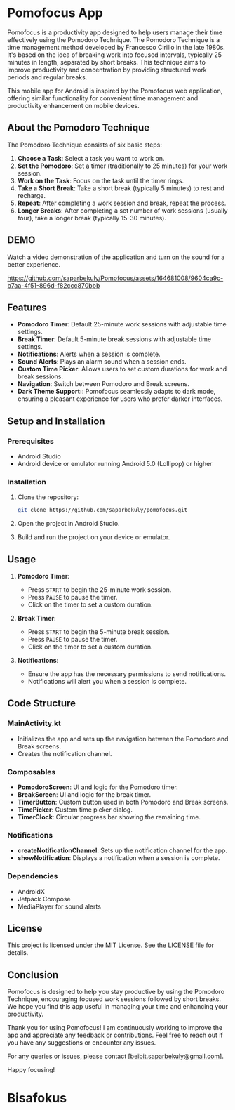 # Pomofocus App

Pomofocus is a productivity app designed to help users manage their time effectively using the Pomodoro Technique. The Pomodoro Technique is a time management method developed by Francesco Cirillo in the late 1980s. It's based on the idea of breaking work into focused intervals, typically 25 minutes in length, separated by short breaks. This technique aims to improve productivity and concentration by providing structured work periods and regular breaks.

This mobile app for Android is inspired by the Pomofocus web application, offering similar functionality for convenient time management and productivity enhancement on mobile devices.

## About the Pomodoro Technique

The Pomodoro Technique consists of six basic steps:

1. **Choose a Task**: Select a task you want to work on.
2. **Set the Pomodoro**: Set a timer (traditionally to 25 minutes) for your work session.
3. **Work on the Task**: Focus on the task until the timer rings.
4. **Take a Short Break**: Take a short break (typically 5 minutes) to rest and recharge.
5. **Repeat**: After completing a work session and break, repeat the process.
6. **Longer Breaks**: After completing a set number of work sessions (usually four), take a longer break (typically 15-30 minutes).

## DEMO
Watch a video demonstration of the application and turn on the sound for a better experience.

https://github.com/saparbekuly/Pomofocus/assets/164681008/9604ca9c-b7aa-4f51-896d-f82ccc870bbb

## Features

- **Pomodoro Timer**: Default 25-minute work sessions with adjustable time settings.
- **Break Timer**: Default 5-minute break sessions with adjustable time settings.
- **Notifications**: Alerts when a session is complete.
- **Sound Alerts**: Plays an alarm sound when a session ends.
- **Custom Time Picker**: Allows users to set custom durations for work and break sessions.
- **Navigation**: Switch between Pomodoro and Break screens.
- **Dark Theme Support:**: Pomofocus seamlessly adapts to dark mode, ensuring a pleasant experience for users who prefer darker interfaces.


## Setup and Installation

### Prerequisites

- Android Studio
- Android device or emulator running Android 5.0 (Lollipop) or higher

### Installation

1. Clone the repository:

    ```sh
    git clone https://github.com/saparbekuly/pomofocus.git
    ```

2. Open the project in Android Studio.

3. Build and run the project on your device or emulator.

## Usage

1. **Pomodoro Timer**:
    - Press `START` to begin the 25-minute work session.
    - Press `PAUSE` to pause the timer.
    - Click on the timer to set a custom duration.

2. **Break Timer**:
    - Press `START` to begin the 5-minute break session.
    - Press `PAUSE` to pause the timer.
    - Click on the timer to set a custom duration.

3. **Notifications**:
    - Ensure the app has the necessary permissions to send notifications.
    - Notifications will alert you when a session is complete.

## Code Structure

### MainActivity.kt

- Initializes the app and sets up the navigation between the Pomodoro and Break screens.
- Creates the notification channel.

### Composables

- **PomodoroScreen**: UI and logic for the Pomodoro timer.
- **BreakScreen**: UI and logic for the break timer.
- **TimerButton**: Custom button used in both Pomodoro and Break screens.
- **TimePicker**: Custom time picker dialog.
- **TimerClock**: Circular progress bar showing the remaining time.

### Notifications

- **createNotificationChannel**: Sets up the notification channel for the app.
- **showNotification**: Displays a notification when a session is complete.

### Dependencies

- AndroidX
- Jetpack Compose
- MediaPlayer for sound alerts

## License

This project is licensed under the MIT License. See the LICENSE file for details.

## Conclusion

Pomofocus is designed to help you stay productive by using the Pomodoro Technique, encouraging focused work sessions followed by short breaks. We hope you find this app useful in managing your time and enhancing your productivity.

Thank you for using Pomofocus! I am continuously working to improve the app and appreciate any feedback or contributions. Feel free to reach out if you have any suggestions or encounter any issues.

For any queries or issues, please contact [beibit.saparbekuly@gmail.com].

Happy focusing!
# Bisafokus
